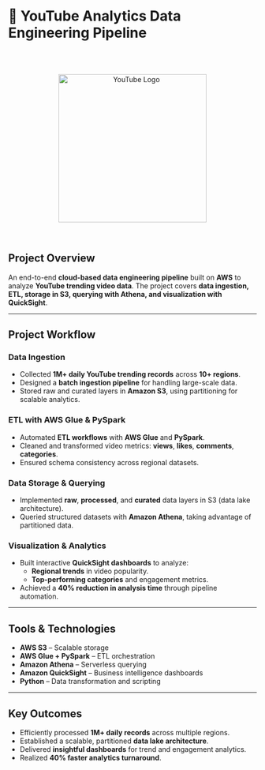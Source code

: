 
# 🎥 YouTube Analytics Data Engineering Pipeline  
<br>
<br>

<p align="center">
  <img src="https://upload.wikimedia.org/wikipedia/commons/b/b8/YouTube_Logo_2017.svg" alt="YouTube Logo" width="300"/>
</p>

<br>

##  Project Overview
An end-to-end **cloud-based data engineering pipeline** built on **AWS** to analyze **YouTube trending video data**. The project covers **data ingestion, ETL, storage in S3, querying with Athena, and visualization with QuickSight**.

---

##  Project Workflow

###  Data Ingestion
- Collected **1M+ daily YouTube trending records** across **10+ regions**.
- Designed a **batch ingestion pipeline** for handling large-scale data.
- Stored raw and curated layers in **Amazon S3**, using partitioning for scalable analytics.

###  ETL with AWS Glue & PySpark
- Automated **ETL workflows** with **AWS Glue** and **PySpark**.
- Cleaned and transformed video metrics: **views**, **likes**, **comments**, **categories**.
- Ensured schema consistency across regional datasets.

###  Data Storage & Querying
- Implemented **raw**, **processed**, and **curated** data layers in S3 (data lake architecture).
- Queried structured datasets with **Amazon Athena**, taking advantage of partitioned data.

###  Visualization & Analytics
- Built interactive **QuickSight dashboards** to analyze:
  - **Regional trends** in video popularity.
  - **Top-performing categories** and engagement metrics.
- Achieved a **40% reduction in analysis time** through pipeline automation.

---

##  Tools & Technologies
- **AWS S3** – Scalable storage  
- **AWS Glue + PySpark** – ETL orchestration  
- **Amazon Athena** – Serverless querying  
- **Amazon QuickSight** – Business intelligence dashboards  
- **Python** – Data transformation and scripting  

---

##  Key Outcomes
- Efficiently processed **1M+ daily records** across multiple regions.  
- Established a scalable, partitioned **data lake architecture**.  
- Delivered **insightful dashboards** for trend and engagement analytics.  
- Realized **40% faster analytics turnaround**.
